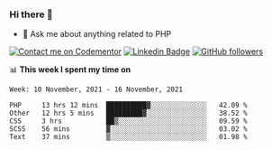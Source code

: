 ### Hi there 👋

<!--
**mustafaculban/mustafaculban** is a ✨ _special_ ✨ repository because its `README.md` (this file) appears on your GitHub profile.

Here are some ideas to get you started:

- 🌱 I’m currently learning ...
- 👯 I’m looking to collaborate on ...
- 🤔 I’m looking for help with ...
- 📫 How to reach me: ...
- 😄 Pronouns: ...
- ⚡ Fun fact: ...

-->
- 💬 Ask me about anything related to PHP

[![Contact me on Codementor](https://www.codementor.io/m-badges/karamusluk/book-session.svg)](https://www.codementor.io/@karamusluk?refer=badge)
[![Linkedin Badge](https://img.shields.io/badge/-Mustafa%20Culban-blue?style=social&logo=Linkedin&logoColor=blue&link=https://www.linkedin.com/in/mustafaculban/)](https://www.linkedin.com/in/mustafaculban/) 
[![GitHub followers](https://img.shields.io/github/followers/karamusluk?label=Follow&style=social)](https://github.com/karamusluk/?tab=follow)


📊 **This week I spent my time on**
<!--START_SECTION:waka-->
```text
Week: 10 November, 2021 - 16 November, 2021

PHP     13 hrs 12 mins  ██████████▓░░░░░░░░░░░░░░   42.09 % 
Other   12 hrs 5 mins   █████████▓░░░░░░░░░░░░░░░   38.52 % 
CSS     3 hrs           ██▒░░░░░░░░░░░░░░░░░░░░░░   09.59 % 
SCSS    56 mins         ▓░░░░░░░░░░░░░░░░░░░░░░░░   03.02 % 
Text    37 mins         ▒░░░░░░░░░░░░░░░░░░░░░░░░   01.98 % 
```
<!--END_SECTION:waka-->

